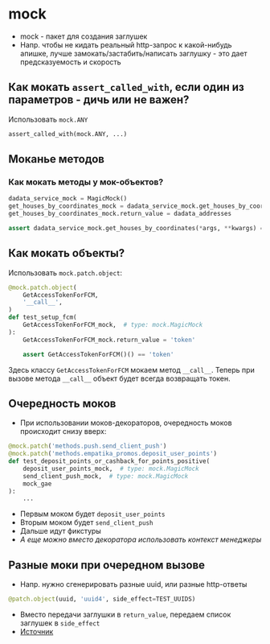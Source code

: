 # mock

- mock - пакет для создания заглушек
- Напр. чтобы не кидать реальный http-запрос к какой-нибудь апишке, лучше замокать/застабить/написать заглушку - это
  дает предсказуемость и скорость

## Как мокать `assert_called_with`, если один из параметров - дичь или не важен?

Использовать `mock.ANY`

```python
assert_called_with(mock.ANY, ...)
```

## Моканье методов

### Как мокать методы у мок-объектов?

```python
dadata_service_mock = MagicMock()
get_houses_by_coordinates_mock = dadata_service_mock.get_houses_by_coordinates
get_houses_by_coordinates_mock.return_value = dadata_addresses

assert dadata_service_mock.get_houses_by_coordinates(*args, **kwargs) == dadata_addresses
```

## Как мокать объекты?

Использовать `mock.patch.object`:

```python
@mock.patch.object(
    GetAccessTokenForFCM,
    '__call__',
)
def test_setup_fcm(
    GetAccessTokenForFCM_mock,  # type: mock.MagicMock
):
    GetAccessTokenForFCM_mock.return_value = 'token'

    assert GetAccessTokenForFCM()() == 'token'
```

Здесь классу `GetAccessTokenForFCM` мокаем метод `__call__`. Теперь при вызове метода `__call__` объект будет всегда
возвращать токен.

## Очередность моков

- При использовании моков-декораторов, очередность моков происходит снизу вверх:

```python
@mock.patch('methods.push.send_client_push')
@mock.patch('methods.empatika_promos.deposit_user_points')
def test_deposit_points_or_cashback_for_points_positive(
    deposit_user_points_mock,  # type: mock.MagicMock  
    send_client_push_mock,  # type: mock.MagicMock  
    mock_gae
):
    ...
```

- Первым моком будет `deposit_user_points`
- Вторым моком будет `send_client_push`
- Дальше идут фикстуры
- *А еще можно вместо декоратора использовать контекст менеджеры*

## Разные моки при очередном вызове

- Напр. нужно сгенерировать разные uuid, или разные http-ответы

```python
@patch.object(uuid, 'uuid4', side_effect=TEST_UUIDS)
```

- Вместо передачи заглушки в `return_value`, передаем список заглушек в `side_effect`
- [Источник](https://stackoverflow.com/a/44405444/5500609)


